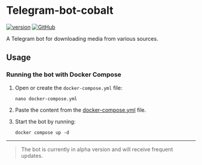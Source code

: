 # Telegram-bot-cobalt

[![version](https://img.shields.io/badge/Version-0.1.0-red?style=flat&logo=github&logoColor=white)]()
[![GitHub](https://img.shields.io/badge/Used-Cobalt%20API-blue?style=flat&logo=github&logoColor=white)](https://github.com/imputnet/cobalt)

A Telegram bot for downloading media from various sources.

## Usage

### Running the bot with Docker Compose

1. Open or create the `docker-compose.yml` file:

    ```
    nano docker-compose.yml
    ```

2. Paste the content from the [docker-compose.yml](https://gitlab.com/Kovalssky/telegram-bot-cobalt/-/raw/master/docker_compose.yml) file.

3. Start the bot by running:

    ```
    docker compose up -d
    ```
---
> The bot is currently in alpha version and will receive frequent updates.
